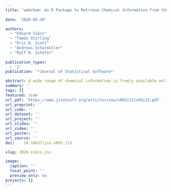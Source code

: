 ```yaml
---
title: 'webchem: An R Package to Retrieve Chemical Information from the Web'
  
date: '2020-05-29'

authors:
  - "Eduard Szöcs"
  - "Tamás Stirling"
  - "Eric R. Scott"
  - "Andreas Scharmüller"
  - "Ralf B. Schäfer"
  
publication_types:
  - '2'
publication: '*Journal of Statistical Software*'

abstract: A wide range of chemical information is freely available online, including identifiers, experimental and predicted chemical properties. However, these data are scattered over various data sources and not easily accessible to researchers. Manual searching and down- loading of such data is time-consuming and error-prone. We developed the open-source R package webchem that allows users to automatically query chemical data from currently 14 web sources. These cover a broad spectrum of information. The data are automatically imported into an R object and can directly be used in subsequent analyses. webchem en- ables easy, structured and reproducible data retrieval and usage from publicly available web sources. In addition, it facilitates data cleaning, identification and reporting of sub- stances. Consequently, it reduces the time researchers need to spend on chemical data compilation.
summary: ''
tags: []
featured: true
url_pdf: 'https://www.jstatsoft.org/article/view/v093i13/v93i13.pdf'
url_preprint: ''
url_code: ''
url_dataset: ''
url_project: ''
url_slides: ''
url_video: ''
url_poster: ''
url_source: ''
doi: 	10.18637/jss.v093.i13

slug: 2020-szocs-jss

image:
  caption: ''
  focal_point: ''
  preview_only: no
projects: []
---
```

